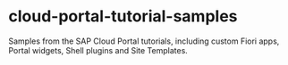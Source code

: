 # cloud-portal-tutorial-samples
Samples from the SAP Cloud Portal tutorials, including custom Fiori apps, Portal widgets, Shell plugins and Site Templates.
